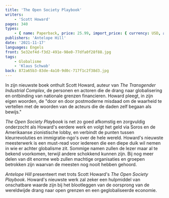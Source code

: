 ```yaml
---
title: 'The Open Society Playbook'
writers:
    - 'Scott Howard'
pages: 340
types:
    - { name: Paperback, price: 25.99, import_price: { currency: USD, amount: 21.51 }, isbn: 978-1-953730-99-2, size: { height: '229', width: '153', depth: '20' } }
publishers: 'Antelope Hill'
date: '2021-11-17'
languages: Engels
front: 5e32ef4d-f3d2-491e-98e0-77dfa0f28f88.jpg
tags:
    - Globalisme
    - 'Klaus Schwab'
back: 872a65b3-83de-4a10-9d0c-717f1c2f38d3.jpg
---
```


In zijn nieuwste boek onthult Scott Howard, auteur van *The Transgender Industrial Complex*, de personen en actoren die de drang naar globalisering en ontbinding van nationale grenzen financieren. Howard pleegt, in zijn eigen woorden, de "door en door postmoderne misdaad om de waarheid te vertellen met de woorden van de acteurs die de daden zelf begaan als bewijs."
 
*The Open Society Playbook* is net zo goed afkomstig en zorgvuldig onderzocht als Howard's eerdere werk en volgt het geld via Soros en de Amerikaanse zionistische lobby, en verbindt de punten tussen kleurrevoluties en immigratie-ngo's over de hele wereld. Howard's nieuwste meesterwerk is een must-read voor iedereen die een diepe duik wil nemen in wie er achter globalisme zit. Sommige namen zullen de lezer maar al te bekend voorkomen, terwijl andere schokkend kunnen zijn. Bij nog meer delen van dit enorme web zullen machtige organisaties en groepen betrokken zijn waarvan de meesten nog nooit hebben gehoord.
  
*Antelope Hill* presenteert met trots Scott Howard's *The Open Society Playbook*. Howard's nieuwste werk zal zeker een hulpmiddel van onschatbare waarde zijn bij het blootleggen van de oorsprong van de wereldwijde drang naar open grenzen en een geglobaliseerde economie.
